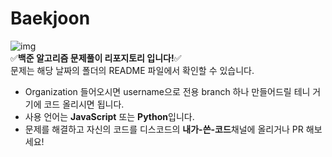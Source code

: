 # Baekjoon
![img](https://cdn.imweb.me/thumbnail/20220817/5ad4d757dac2d.png)  
:white_check_mark:**백준 알고리즘 문제풀이 리포지토리 입니다!**:white_check_mark:  
문제는 해당 날짜의 폴더의 README 파일에서 확인할 수 있습니다.
- Organization 들어오시면 username으로 전용 branch 하나 만들어드릴 테니 거기에 코드 올리시면 됩니다.
- 사용 언어는 **JavaScript** 또는 **Python**입니다.
- 문제를 해결하고 자신의 코드를 디스코드의 **내가-쓴-코드**채널에 올리거나 PR 해보세요!
